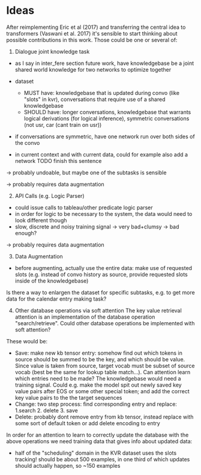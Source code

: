 # Ideas
After reimplementing Eric et al (2017) and transferring the central idea to transformers (Vaswani et al. 2017) it's sensible to start thinking about possible contributions in this work. Those could be one or several of:


1. Dialogue joint knowledge task
* as I say in inter\_fere section future work, have knowledgebase be a joint shared world knowledge for two networks to optimize together
* dataset 
  * MUST have: knowledgebase that is updated during convo (like "slots" in kvr), conversations that require use of a shared knowledgebase
  * SHOULD have: longer conversations, knowledgebase that warrants logical derivations (for logical inference), symmetric conversations (not usr, car (cant train on usr))

* if conversations are symmetric, have one network run over both sides of the convo 
* in current context and with current data, could for example also add a network TODO finish this sentence

-> probably undoable, but maybe one of the subtasks is sensible

-> probably requires data augmentation

2. API Calls (e.g. Logic Parser)
* could issue calls to tableau/other predicate logic parser
* in order for logic to be necessary to the system, the data would need to look different though
* slow, discrete and noisy training signal -> very bad+clumsy -> bad enough?

-> probably requires data augmentation



3. Data Augmentation
* before augmenting, actually use the entire data: make use of requested slots (e.g. instead of convo history as source, provide requested slots inside of the knowledgebase) 

Is there a way to enlargen the dataset for specific subtasks, e.g. to get more data for the calendar entry making task?


4. Other database operations via soft attention
The key value retrieval attention is an implementation of the database operation "search/retrieve". Could other database operations be implemented with soft attention?

These would be:

* Save: make new kb tensor entry: somehow find out which tokens in source should be summed to be the key, and which should be value. Since value is taken from source, target vocab must be subset of source vocab (best be the same for lookup table match...). Can attention learn which entries need to be made? The knowledgebase would need a training signal. Could e.g. make the model spit out newly saved key value pairs after EOS or some other special token; and add the correct key value pairs to the the target sequences 
* Change: two step process: find corresponding entry and replace: 1.search 2. delete 3. save
* Delete: probably dont remove entry from kb tensor, instead replace with some sort of default token or add delete encoding to entry

In order for an attention to learn to correctly update the database with the above operations we need training data that gives info about updated data: 

* half of the "scheduling" domain in the KVR dataset uses the slots tracking! should be about 500 examples, in one third of which updates should actually happen, so ~150 examples



